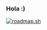 ### Hola :)

[![roadmap.sh](https://roadmap.sh/card/tall/6648fdcfbc68b74d9bc39819?variant=dark&roadmaps=android%2Clinux)](https://roadmap.sh)
